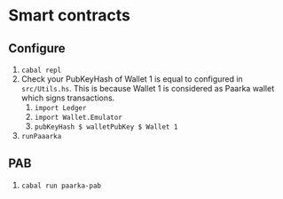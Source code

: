 # Smart contracts

## Configure

1. ```cabal repl```
2. Check your PubKeyHash of Wallet 1 is equal to configured in ```src/Utils.hs```. This is because Wallet 1 is considered as Paarka wallet which signs transactions.
    1. ```import Ledger```
    2. ```import Wallet.Emulator```
    3. ```pubKeyHash $ walletPubKey $ Wallet 1```
3. ```runPaaarka```

## PAB

1. ```cabal run paarka-pab```